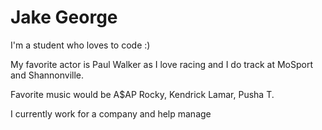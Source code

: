 Jake George
=============

I'm a student who loves to code :)

My favorite actor is Paul Walker as I love racing and I do track at MoSport and Shannonville.

Favorite music would be A$AP Rocky, Kendrick Lamar, Pusha T.

I currently work for a company and help manage